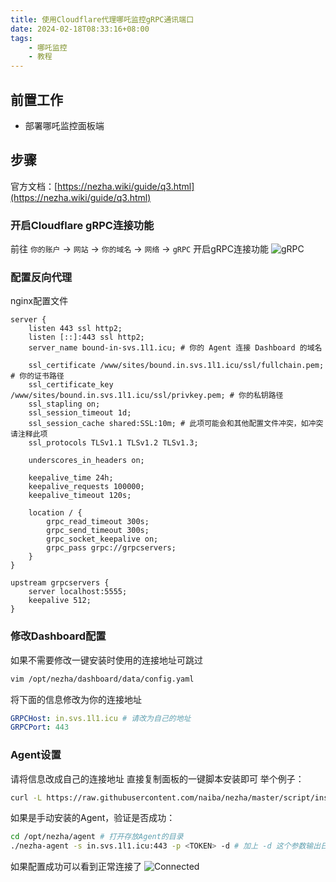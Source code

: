 ```yaml
---
title: 使用Cloudflare代理哪吒监控gRPC通讯端口
date: 2024-02-18T08:33:16+08:00
tags:
    - 哪吒监控
    - 教程
---
```

## 前置工作

- 部署哪吒监控面板端

## 步骤

官方文档：[https://nezha.wiki/guide/q3.html](https://nezha.wiki/guide/q3.html)

### 开启Cloudflare gRPC连接功能

前往 `你的账户` -> `网站` -> `你的域名` -> `网络` -> `gRPC` 开启gRPC连接功能
![gRPC](https://apac-cloudflare-r2.img.1l1.icu/2024/05/02/66328e490b8af.webp)

### 配置反向代理

nginx配置文件

```nginx
server {
    listen 443 ssl http2;
    listen [::]:443 ssl http2;
    server_name bound-in-svs.1l1.icu; # 你的 Agent 连接 Dashboard 的域名
    
    ssl_certificate /www/sites/bound.in.svs.1l1.icu/ssl/fullchain.pem;   # 你的证书路径
    ssl_certificate_key /www/sites/bound.in.svs.1l1.icu/ssl/privkey.pem; # 你的私钥路径
    ssl_stapling on;
    ssl_session_timeout 1d;
    ssl_session_cache shared:SSL:10m; # 此项可能会和其他配置文件冲突，如冲突请注释此项
    ssl_protocols TLSv1.1 TLSv1.2 TLSv1.3;

    underscores_in_headers on;

    keepalive_time 24h;
    keepalive_requests 100000;
    keepalive_timeout 120s;

    location / {
        grpc_read_timeout 300s;
        grpc_send_timeout 300s;
        grpc_socket_keepalive on;
        grpc_pass grpc://grpcservers;
    }
}

upstream grpcservers {
    server localhost:5555;
    keepalive 512;
}
```

### 修改Dashboard配置

如果不需要修改一键安装时使用的连接地址可跳过

```sh
vim /opt/nezha/dashboard/data/config.yaml
```

将下面的信息修改为你的连接地址

```yaml
GRPCHost: in.svs.1l1.icu # 请改为自己的地址
GRPCPort: 443
```

### Agent设置

请将信息改成自己的连接地址
直接复制面板的一键脚本安装即可
举个例子：

```sh
curl -L https://raw.githubusercontent.com/naiba/nezha/master/script/install.sh -o nezha.sh && chmod +x nezha.sh && sudo ./nezha.sh install_agent in.svs.1l1.icu 443 <TOKEN>
```

如果是手动安装的Agent，验证是否成功：

```sh
cd /opt/nezha/agent # 打开存放Agent的目录
./nezha-agent -s in.svs.1l1.icu:443 -p <TOKEN> -d # 加上 -d 这个参数输出日志
```

如果配置成功可以看到正常连接了
![Connected](https://apac-cloudflare-r2.img.1l1.icu/2024/05/02/66328e47e2a60.webp)
